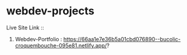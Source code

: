 ﻿# webdev-projects
Live Site Link ::

1. Webdev-Portfolio : https://66aa1e7e36b5a01cbd076890--bucolic-croquembouche-095e81.netlify.app/?
